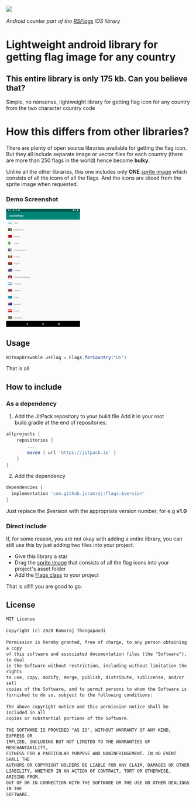 [![](https://jitpack.io/v/jsramraj/flags.svg)](https://jitpack.io/#jsramraj/flags)

*Android counter part of the [RSFlags](https://github.com/jsramraj/RSFlags) iOS library*

# Lightweight android library for getting flag image for any country
## This entire library is only **175 kb**. Can you believe that?
Simple, no nonsense, lightweight library for getting flag icon for any country from the two character country code


# How this differs from other libraries?
There are plenty of open source libraries available for getting the flag icon. 
But they all include separate image or vector files for each country (there are more than 250 flags in the world) hence become **bulky**.

Unlike all the other libraries, this one includes only **ONE** 
[sprite image](https://github.com/jsramraj/flags/raw/master/flags/src/main/res/drawable/all_flags.png)
which consists of all the icons of
all the flags. And the icons are sliced from the sprite image when requested.

### Demo Screenshot
<img src="./demo/flags.png" width="40%">

## Usage
```java
BitmapDrawable usFlag = Flags.forCountry("US")
```
That is all

## How to include
### As a dependency
1. Add the JitPack repository to your build file
Add it in your root build.gradle at the end of repositories:
```groovy
allprojects {
	repositories {
		...
		maven { url 'https://jitpack.io' }
	}
}
```
2. Add the dependency
```groovy
dependencies {
  implementation 'com.github.jsramraj:flags:$version'
}
```
Just replace the *$version* with the appropriate version number, for e.g **v1.0**

### Direct include
If, for some reason, you are not okay with adding a entire library, you can still use this by just adding two files into your project.

* Give this library a star
* Drag the [sprite image](https://github.com/jsramraj/flags/raw/master/flags/src/main/res/drawable/all_flags.png) that consists of all the flag icons into your project's asset folder
* Add the [Flags class](https://github.com/jsramraj/flags/blob/master/flags/src/main/java/com/jsramraj/flags/Flags.java) to your project

That is all!!! you are good to go. 

## License
```
MIT License

Copyright (c) 2020 Ramaraj Thangapandi

Permission is hereby granted, free of charge, to any person obtaining a copy
of this software and associated documentation files (the "Software"), to deal
in the Software without restriction, including without limitation the rights
to use, copy, modify, merge, publish, distribute, sublicense, and/or sell
copies of the Software, and to permit persons to whom the Software is
furnished to do so, subject to the following conditions:

The above copyright notice and this permission notice shall be included in all
copies or substantial portions of the Software.

THE SOFTWARE IS PROVIDED "AS IS", WITHOUT WARRANTY OF ANY KIND, EXPRESS OR
IMPLIED, INCLUDING BUT NOT LIMITED TO THE WARRANTIES OF MERCHANTABILITY,
FITNESS FOR A PARTICULAR PURPOSE AND NONINFRINGEMENT. IN NO EVENT SHALL THE
AUTHORS OR COPYRIGHT HOLDERS BE LIABLE FOR ANY CLAIM, DAMAGES OR OTHER
LIABILITY, WHETHER IN AN ACTION OF CONTRACT, TORT OR OTHERWISE, ARISING FROM,
OUT OF OR IN CONNECTION WITH THE SOFTWARE OR THE USE OR OTHER DEALINGS IN THE
SOFTWARE.
```
